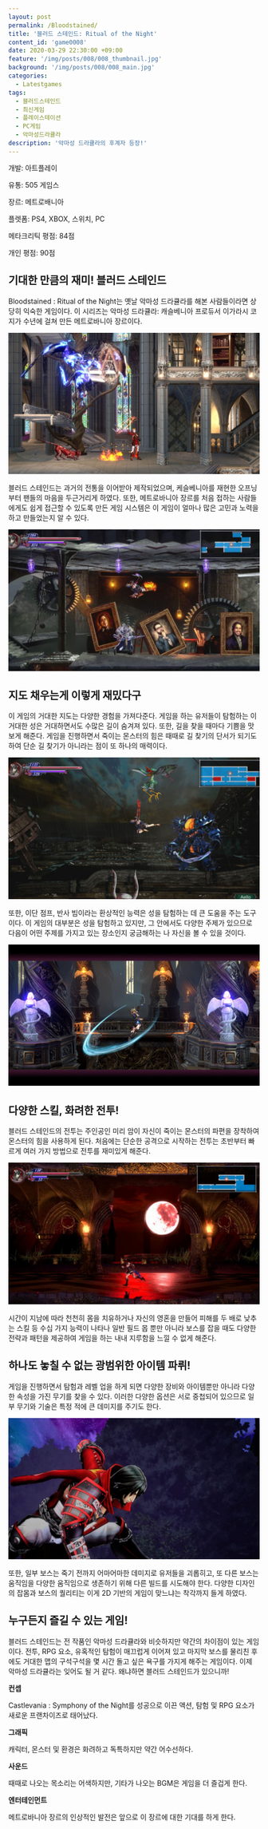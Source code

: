 ```yaml
---
layout: post
permalink: /Bloodstained/
title: '블러드 스테인드: Ritual of the Night'
content_id: 'game0008'
date: 2020-03-29 22:30:00 +09:00
feature: '/img/posts/008/008_thumbnail.jpg'
background: '/img/posts/008/008_main.jpg'
categories:
  - Latestgames
tags:
  - 블러드스테인드
  - 최신게임
  - 플레이스테이션
  - PC게임
  - 악마성드라큘라
description: '악마성 드라큘라의 후계자 등장!'
---
```


개발: 아트플레이

유통: 505 게임스

장르: 메트로배니아

플렛폼: PS4, XBOX, 스위치, PC

메타크리틱 평점: 84점

개인 평점: 90점

## 기대한 만큼의 재미! 블러드 스테인드 ##

Bloodstained : Ritual of the Night는 옛날 악마성 드라큘라를 해본 사람들이라면 상당히 익숙한 게임이다. 이 시리즈는 악마성 드라큘라: 캐슬베니아 프로듀서 이가라시 코지가 수년에 걸쳐 만든 메트로바니아 장르이다.

![블러드스테인드 게임 이미지](/img/posts/008/008_1.jpg)

블러드 스테인드는 과거의 전통을 이어받아 제작되었으며, 케슬베니아를 재현한 오프닝부터 팬들의 마음을 두근거리게 하였다. 또한, 메트로바니아 장르를 처음 접하는 사람들에게도 쉽게 접근할 수 있도록 만든 게임 시스템은 이 게임이 얼마나 많은 고민과 노력을 하고 만들었는지 알 수 있다.

![블러드스테인드 게임 이미지](/img/posts/008/008_2.jpg)

## 지도 채우는게 이렇게 재밌다구 ##

이 게임의 거대한 지도는 다양한 경험을 가져다준다. 게임을 하는 유저들이 탐험하는 이 거대한 성은 거대하면서도 수많은 길이 숨겨져 있다. 또한, 길을 찾을 때마다 기쁨을 맛보게 해준다. 게임을 진행하면서 죽이는 몬스터의 힘은 때때로 길 찾기의 단서가 되기도 하여 단순 길 찾기가 아니라는 점이 또 하나의 매력이다.

![블러드스테인드 게임 이미지](/img/posts/008/008_3.jpg)

또한, 이단 점프, 반사 빔이라는 환상적인 능력은 성을 탐험하는 데 큰 도움을 주는 도구이다. 이 게임의 대부분은 성을 탐험하고 있지만, 그 안에서도 다양한 주제가 있으므로 다음이 어떤 주제를 가지고 있는 장소인지 궁금해하는 나 자신을 볼 수 있을 것이다.

![블러드스테인드 게임 이미지](/img/posts/008/008_4.jpg)

## 다양한 스킬, 화려한 전투! ##

블러드 스테인드의 전투는 주인공인 미리 암이 자신이 죽이는 몬스터의 파편을 장착하여 몬스터의 힘을 사용하게 된다. 처음에는 단순한 공격으로 시작하는 전투는 초반부터 빠르게 여러 가지 방법으로 전투를 재미있게 해준다.

![블러드스테인드 게임 이미지](/img/posts/008/008_5.jpg)

시간이 지남에 따라 천천히 몸을 치유하거나 자신의 영혼을 만들어 피해를 두 배로 낮추는 스킬 등 수십 가지 능력이 나타나 일반 필드 몹 뿐만 아니라 보스를 잡을 때도 다양한 전략과 패턴을 제공하여 게임을 하는 내내 지루함을 느낄 수 없게 해준다.

## 하나도 놓칠 수 없는 광범위한 아이템 파뤼! ##

게임을 진행하면서 탐험과 레벨 업을 하게 되면 다양한 장비와 아이템뿐만 아니라 다양한 속성을 가진 무기를 찾을 수 있다. 이러한 다양한 옵션은 서로 중첩되어 있으므로 일부 무기와 기술은 특정 적에 큰 데미지를 주기도 한다.

![블러드스테인드 게임 이미지](/img/posts/008/008_6.jpg)

또한, 일부 보스는 죽기 전까지 어마어마한 데미지로 유저들을 괴롭히고, 또 다른 보스는 움직임을 다양한 움직임으로 생존하기 위해 다른 빌드를 시도해야 한다. 다양한 디자인의 잡몸과 보스의 퀄리티는 이게 2D 기반의 게임이 맞느냐는 착각까지 들게 하였다.

## 누구든지 즐길 수 있는 게임! ##

블러드 스테인드는 전 작품인 악마성 드라큘라와 비슷하지만 약간의 차이점이 있는 게임이다. 전투, RPG 요소, 유혹적인 탐험이 매끄럽게 이어져 있고 마지막 보스를 물리친 후에도 거대한 맵의 구석구석을 몇 시간 돌고 싶은 욕구를 가지게 해주는 게임이다. 이제 악마성 드라큘라는 잊어도 될 거 같다. 왜냐하면 블러드 스테인드가 있으니까!



**컨셉**

Castlevania : Symphony of the Night를 성공으로 이끈 액션, 탐험 및 RPG 요소가 새로운 프랜차이즈로 태어났다.

**그래픽**

캐릭터, 몬스터 및 환경은 화려하고 독특하지만 약간 어수선하다.

**사운드**

때때로 나오는 목소리는 어색하지만, 기타가 나오는 BGM은 게임을 더 즐겁게 한다.

**엔터테인먼트**

메트로바니아 장르의 인상적인 발전은 앞으로 이 장르에 대한  기대를 하게 한다.

